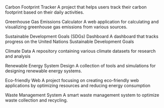 Carbon Footprint Tracker
   A project that helps users track their carbon footprint based on their daily activities.

Greenhouse Gas Emissions Calculator
   A web application for calculating and visualizing greenhouse gas emissions from various sources.

Sustainable Development Goals (SDGs) Dashboard
   A dashboard that tracks progress on the United Nations Sustainable Development Goals

Climate Data
   A repository containing various climate datasets for research and analysis

Renewable Energy System Design
   A collection of tools and simulations for designing renewable energy systems.

Eco-friendly Web
   A project focusing on creating eco-friendly web applications by optimizing resources and reducing energy consumption

Waste Management System
   A smart waste management system to optimize waste collection and recycling.
